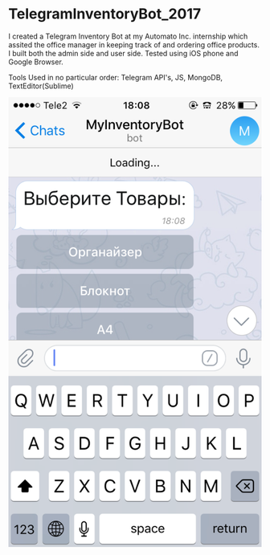 # TelegramInventoryBot_2017
I created a Telegram Inventory Bot at my Automato Inc. internship which assited the office manager in keeping track of and ordering office products. I built both the admin side and user side. Tested using iOS phone and Google Browser. 

Tools Used in no particular order: Telegram API's, JS, MongoDB, TextEditor(Sublime) 


![alt text](https://github.com/amir111/TelegramInventoryBot_2017/blob/master/IMG_8870.PNG)
